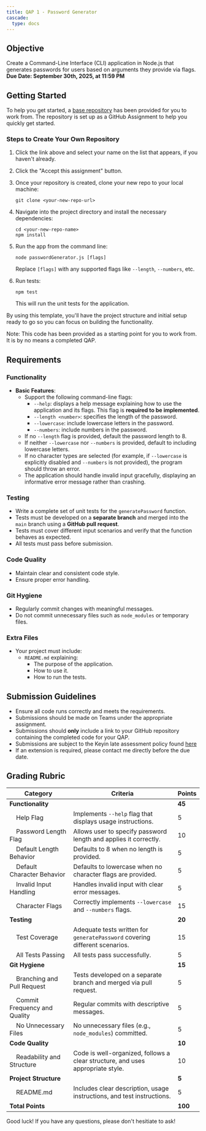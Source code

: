 ```yaml
---
title: QAP 1 - Password Generator  
cascade:  
  type: docs  
---
```


## Objective  
Create a Command-Line Interface (CLI) application in Node.js that generates passwords for users based on arguments they provide via flags.  
**Due Date: September 30th, 2025, at 11:59 PM**  

## Getting Started  

To help you get started, a [base repository](https://classroom.github.com/a/0ssJ0k2Q) has been provided for you to work from. The repository is set up as a GitHub Assignment to help you quickly get started.  

### Steps to Create Your Own Repository  

1. Click the link above and select your name on the list that appears, if you haven't already.  
2. Click the "Accept this assignment" button.  
3. Once your repository is created, clone your new repo to your local machine:  

    ```
    git clone <your-new-repo-url>
    ```

4. Navigate into the project directory and install the necessary dependencies:  

    ```
    cd <your-new-repo-name>
    npm install
    ```

5. Run the app from the command line:  

    ```
    node passwordGenerator.js [flags]
    ```

    Replace `[flags]` with any supported flags like `--length`, `--numbers`, etc.

6. Run tests:  

    ```
    npm test
    ```

    This will run the unit tests for the application.

By using this template, you'll have the project structure and initial setup ready to go so you can focus on building the functionality.  

Note: This code has been provided as a starting point for you to work from. It is by no means a completed QAP.  

## Requirements  

### Functionality  
- **Basic Features**:
  - Support the following command-line flags:
    - `--help`: displays a help message explaining how to use the application and its flags. This flag is **required to be implemented**.
    - `--length <number>`: specifies the length of the password.
    - `--lowercase`: include lowercase letters in the password.
    - `--numbers`: include numbers in the password.
  - If no `--length` flag is provided, default the password length to 8.
  - If neither `--lowercase` nor `--numbers` is provided, default to including lowercase letters.
  - If no character types are selected (for example, if `--lowercase` is explicitly disabled and `--numbers` is not provided), the program should throw an error.
  - The application should handle invalid input gracefully, displaying an informative error message rather than crashing.

### Testing  
- Write a complete set of unit tests for the `generatePassword` function.
- Tests must be developed on a **separate branch** and merged into the `main` branch using a **GitHub pull request**.
- Tests must cover different input scenarios and verify that the function behaves as expected.
- All tests must pass before submission.

### Code Quality  
- Maintain clear and consistent code style.
- Ensure proper error handling.

### Git Hygiene  
- Regularly commit changes with meaningful messages.
- Do not commit unnecessary files such as `node_modules` or temporary files.

### Extra Files  
- Your project must include:
  - `README.md` explaining:
    - The purpose of the application.
    - How to use it.
    - How to run the tests.

## Submission Guidelines  

- Ensure all code runs correctly and meets the requirements.  
- Submissions should be made on Teams under the appropriate assignment.  
- Submissions should **only** include a link to your GitHub repository containing the completed code for your QAP.  
- Submissions are subject to the Keyin late assessment policy found [here](https://keyincollege289.sharepoint.com/:b:/s/FullstackJavascript-SD14Sept.2025-Dec.2025/EaNwhyZvUxhIpqLD-N68n64BaOjdRmmLNGNw_u9tarzk4A?e=2i061T)  
- If an extension is required, please contact me directly before the due date.  

## Grading Rubric  

| Category                                             | Criteria                                                                           | Points  |
|------------------------------------------------------|------------------------------------------------------------------------------------|---------|
| **Functionality**                                    |                                                                                    | **45**  |
| &nbsp;&nbsp;&nbsp;&nbsp;Help Flag                    | Implements `--help` flag that displays usage instructions.                         | 5       |
| &nbsp;&nbsp;&nbsp;&nbsp;Password Length Flag         | Allows user to specify password length and applies it correctly.                   | 10      |
| &nbsp;&nbsp;&nbsp;&nbsp;Default Length Behavior      | Defaults to 8 when no length is provided.                                          | 5       |
| &nbsp;&nbsp;&nbsp;&nbsp;Default Character Behavior   | Defaults to lowercase when no character flags are provided.                        | 5       |
| &nbsp;&nbsp;&nbsp;&nbsp;Invalid Input Handling       | Handles invalid input with clear error messages.                                   | 5       |
| &nbsp;&nbsp;&nbsp;&nbsp;Character Flags              | Correctly implements `--lowercase` and `--numbers` flags.                         | 15      |
| **Testing**                                          |                                                                                    | **20**  |
| &nbsp;&nbsp;&nbsp;&nbsp;Test Coverage                | Adequate tests written for `generatePassword` covering different scenarios.        | 15      |
| &nbsp;&nbsp;&nbsp;&nbsp;All Tests Passing            | All tests pass successfully.                                                       | 5       |
| **Git Hygiene**                                      |                                                                                    | **15**  |
| &nbsp;&nbsp;&nbsp;&nbsp;Branching and Pull Request   | Tests developed on a separate branch and merged via pull request.                  | 5       |
| &nbsp;&nbsp;&nbsp;&nbsp;Commit Frequency and Quality | Regular commits with descriptive messages.                                         | 5       |
| &nbsp;&nbsp;&nbsp;&nbsp;No Unnecessary Files         | No unnecessary files (e.g., `node_modules`) committed.                            | 5       |
| **Code Quality**                                     |                                                                                    | **10**  |
| &nbsp;&nbsp;&nbsp;&nbsp;Readability and Structure    | Code is well-organized, follows a clear structure, and uses appropriate style.     | 10      |
| **Project Structure**                                |                                                                                    | **5**   |
| &nbsp;&nbsp;&nbsp;&nbsp;README.md                    | Includes clear description, usage instructions, and test instructions.             | 5       |
| **Total Points**                                     |                                                                                    | **100** |

Good luck! If you have any questions, please don't hesitiate to ask!